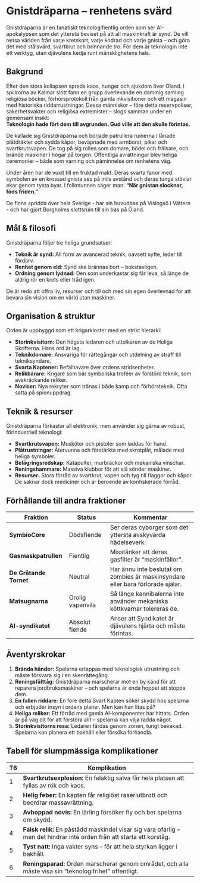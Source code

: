 # Gnistdräparna – renhetens svärd

Gnistdräparna är en fanatiskt teknologifientlig orden som ser AI-apokalypsen som det yttersta beviset på att all maskinkraft är synd. De vill rensa världen från varje kretskort, varje kodrad och varje gnista – och göra det med stålsvärd, svartkrut och brinnande tro. För dem är teknologin inte ett verktyg, utan djävulens kedja runt mänsklighetens hals.

## Bakgrund

Efter den stora kollapsen spreds kaos, hunger och sjukdom över Öland. I spillrorna av Kalmar slott fann en grupp överlevande en dammig samling religiösa böcker, förhörsprotokoll från gamla inkvisitioner och ett magasin med historiska riddarrustningar. Dessa människor – före detta reservpoliser, säkerhetsvakter och religiösa extremister – slogs samman under en gemensam insikt:  
**Teknologin hade fört dem till avgrunden. Gud ville att den skulle förintas.**

De kallade sig Gnistdräparna och började patrullera ruinerna i lånade plåtdräkter och sydda kåpor, beväpnade med armborst, pikar och svartkrutsvapen. De tog på sig rollen som domare, bödel och frälsare, och brände maskiner i högar på torgen. Offentliga avrättningar blev heliga ceremonier – både som varning och påminnelse om renhetens väg.

Under åren har de vuxit till en fruktad makt. Deras svarta fanor med symbolen av en krossad gnista ses på mils avstånd och deras tunga stövlar ekar genom tysta byar. I folkmunnen säger man: **“När gnistan slocknar, föds friden.”**

De finns spridda över hela Sverige - har sin huvudbas på Visingsö i Vättern - och har gjort Borgholms slottsruin till sin bas på Öland.

## Mål & filosofi

Gnistdräparna följer tre heliga grundsatser:

- **Teknik är synd:** All form av avancerad teknik, oavsett syfte, leder till fördärv.  
- **Renhet genom eld:** Synd ska brännas bort – bokstavligen.  
- **Ordning genom lydnad:** Den som underkastar sig får leva, så länge de aldrig rör en krets eller tråd igen.

De är redo att offra liv, resurser och till och med sin egen överlevnad för att bevara sin vision om en värld utan maskiner.

## Organisation & struktur

Orden är uppbyggd som ett krigarkloster med en strikt hierarki:

- **Storinkvisitorn:** Den högsta ledaren och uttolkaren av de Heliga Skrifterna. Hans ord är lag.  
- **Teknikdomare:** Ansvariga för rättegångar och utdelning av straff till tekniksyndare.  
- **Svarta Kaptener:** Befälhavare över ordens stridsenheter.  
- **Relikbärare:** Krigare som bär symboliska troféer av förstörd teknik, som avskräckande reliker.  
- **Noviser:** Nya rekryter som tränas i både kamp och förhörsteknik. Ofta satta på spionuppdrag.

## Teknik & resurser

Gnistdräparna förkastar all elektronik, men använder sig gärna av robust, förindustriell teknologi:

- **Svartkrutsvapen:** Musköter och pistoler som laddas för hand.  
- **Plåtrustningar:** Återvunna och förstärkta med skrotplåt, målade med heliga symboler.  
- **Belägringsredskap:** Katapulter, murbräckor och mekaniska vinschar.  
- **Reningshammare:** Massiva klubbor för att slå sönder maskiner.  
- **Resurser:** Stora förråd av svartkrut, vapen och tyg till flaggor och kåpor. De saknar dock mediciner och är beroende av konfiskerade förråd.

## Förhållande till andra fraktioner

| Fraktion | Status | Kommentar |
|----------|--------|-----------|
| **SymbioCore** | Dödsfiende | Ser deras cyborger som det yttersta avskyvärda hädelseverk. |
| **Gasmaskpatrullen** | Fientlig | Misstänker att deras gasfilter är “maskinfällor”. |
| **De Gråtande Tornet** | Neutral | Har ännu inte beslutat om zombies är maskinsyndare eller bara förlorade själar. |
| **Matsugnarna** | Orolig vapenvila | Så länge kannibalerna inte använder mekaniska köttkvarnar tolereras de. |
| **AI-syndikatet** | Absolut fiende | Anser att Syndikatet är djävulens hjärta och måste förintas. |

## Äventyrskrokar

1. **Brända händer:** Spelarna ertappas med teknologisk utrustning och måste försvara sig i en skenrättegång.  
2. **Reningsfälttåg:** Gnistdräparna marscherar mot en by känd för att reparera jordbruksmaskiner – och spelarna är enda hoppet att stoppa dem.  
3. **En fallen riddare:** En före detta Svart Kapten söker skydd hos spelarna och erbjuder insyn i ordens planer. Men kan han litas på?  
4. **Heliga reliker:** Ett förråd med gamla AI-komponenter har hittats. Orden är på väg dit för att förstöra allt – spelarna kan vilja rädda något.  
5. **Storinkvisitorns resa:** Ledaren färdas genom zonen, tungt bevakad. Spelarna kan planera ett bakhåll eller försöka förhandla.

## Tabell för slumpmässiga komplikationer

| T6 | Komplikation |
|----|--------------|
| 1  | **Svartkrutsexplosion:** En felaktig salva får hela platsen att fyllas av rök och kaos. |
| 2  | **Helig feber:** En kapten får religiöst raseriutbrott och beordrar massavrättning. |
| 3  | **Avhoppad novis:** En lärling försöker fly och ber spelarna om skydd. |
| 4  | **Falsk relik:** En påstådd maskindel visar sig vara ofarlig – men det hindrar inte orden från att starta ett korståg. |
| 5  | **Tyst natt:** Inga vakter syns – för att hela styrkan ligger i bakhåll. |
| 6  | **Reningsparad:** Orden marscherar genom området, och alla måste visa sin “teknologifrihet” offentligt. |